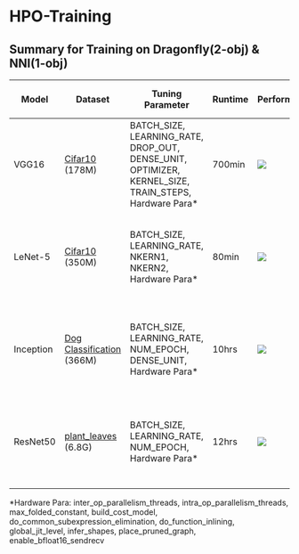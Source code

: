 # HPO-Training

## Summary for Training on Dragonfly(2-obj) & NNI(1-obj)

| Model     | Dataset                                                      | Tuning Parameter                                             | Runtime | Performance                                                  | Cumulative Best Performance                                  | Best Accuracy                                                |
| --------- | ------------------------------------------------------------ | ------------------------------------------------------------ | ------- | ------------------------------------------------------------ | ------------------------------------------------------------ | ------------------------------------------------------------ |
| VGG16     | [Cifar10](https://www.tensorflow.org/api_docs/python/tf/keras/datasets/cifar10) (178M) | BATCH_SIZE, LEARNING_RATE, DROP_OUT, DENSE_UNIT, OPTIMIZER, KERNEL_SIZE, TRAIN_STEPS, Hardware Para* | 700min  | ![](https://lh3.googleusercontent.com/-9KgNHArMQko/Xu8QdcJF1bI/AAAAAAAAANo/jjAY36wB_psk-r5KGuzhUF0CJAEjMk7IgCK8BGAsYHg/s512/2020-06-21.png) | ![](https://lh3.googleusercontent.com/-dnw077p5pCM/Xu8QbwcV73I/AAAAAAAAANk/8W2gsUGNMBYmYmCcBnyPoU6itFGdVjLFgCK8BGAsYHg/s512/2020-06-21.png) | Hyperband: 0.826 (6min53s)<br />TPE: 0.87 (65min21s)<br />Dragonfly: 0.853 (17min20s) |
| LeNet-5   | [Cifar10 ](https://www.cs.toronto.edu/~kriz/cifar.html)(350M) | BATCH_SIZE, LEARNING_RATE, NKERN1, NKERN2, Hardware Para*    | 80min   | ![](https://lh3.googleusercontent.com/-xdO3JhkZkko/XvEEB0tyfvI/AAAAAAAAAOI/rpwCqKfsBks9V-0tOnDHaB1yfOuqEXcpACK8BGAsYHg/s512/2020-06-22.png) | ![](https://lh3.googleusercontent.com/-Bo22LOKSOO0/XvEEBGtQpVI/AAAAAAAAAOE/FHksoSUg7WcERRFlJPShSQST0ovau7wZACK8BGAsYHg/s512/2020-06-22.png) | Hyperband: 0.613 (2min2s)<br />TPE: 0.652 (1min21s)<br />Dragonfly: 0.645 (1min5s) |
| Inception | [Dog Classification](https://www.kaggle.com/careyai/inceptionv3-full-pretrained-model-instructions/data?select=train) (366M) | BATCH_SIZE, LEARNING_RATE, NUM_EPOCH, DENSE_UNIT, Hardware Para* | 10hrs   | ![](https://lh3.googleusercontent.com/-oNUOeGrkn2c/Xuu7HYuFORI/AAAAAAAAAhs/47V_qlgTetA2u-0D-68gkvx9OR5npeTZwCK8BGAsYHg/s512/2020-06-18.png) | ![](https://lh3.googleusercontent.com/-g7AWvZQ5YF8/Xuu7IxlwPdI/AAAAAAAAAhw/L34Sw9Z0jv0xrg8BRSC9RKfogI3ziXWowCK8BGAsYHg/s512/2020-06-18.png) | Hyperband: 0.889 (32min8s)<br />TPE: 0.866 (15min15s)<br />Dragonfly: 0.878 (32min42s) |
| ResNet50  | [plant_leaves](https://www.tensorflow.org/datasets/catalog/plant_leaves) (6.8G) | BATCH_SIZE, LEARNING_RATE, NUM_EPOCH, Hardware Para*         | 12hrs   | ![](https://lh3.googleusercontent.com/-rWZ3VEDWZw4/Xuu7W8zl2tI/AAAAAAAAAh0/Jux00t4_T88yTY44bfTCe7SUPKUsBwpDgCK8BGAsYHg/s512/2020-06-18.png) | ![](https://lh3.googleusercontent.com/-0o4gDW65aQ8/Xuu7X9KZ1JI/AAAAAAAAAh4/Zg9fmmxLAAklY1yr509itEPjphfURw5tQCK8BGAsYHg/s512/2020-06-18.png) | Hyperband: 0.886 (67min5s)<br />TPE: 0.923 (75min21s)<br />Dragonfly: 0.924 (77min21s) |

*Hardware Para: inter_op_parallelism_threads, intra_op_parallelism_threads, max_folded_constant, build_cost_model, do_common_subexpression_elimination, do_function_inlining, global_jit_level, infer_shapes, place_pruned_graph, enable_bfloat16_sendrecv



